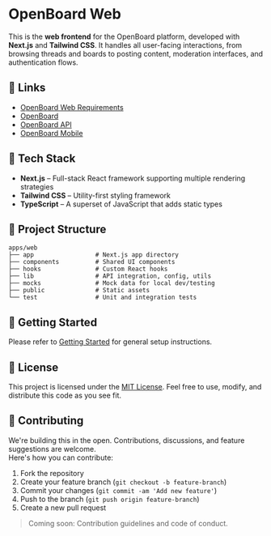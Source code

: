 # **OpenBoard Web**

This is the **web frontend** for the OpenBoard platform, developed with **Next.js** and **Tailwind CSS**. It handles all user-facing interactions, from browsing threads and boards to posting content, moderation interfaces, and authentication flows.

## 🔗 Links

- [OpenBoard Web Requirements](web-requirements.md)
- [OpenBoard](../../README.md)
- [OpenBoard API](../api/README.md)
- [OpenBoard Mobile](../mobile/README.md)

## 🧰 Tech Stack

- **Next.js** – Full-stack React framework supporting multiple rendering strategies
- **Tailwind CSS** – Utility-first styling framework
- **TypeScript** – A superset of JavaScript that adds static types

## 📁 Project Structure

```
apps/web
├── app                 # Next.js app directory
├── components          # Shared UI components
├── hooks               # Custom React hooks
├── lib                 # API integration, config, utils
├── mocks               # Mock data for local dev/testing
├── public              # Static assets
└── test                # Unit and integration tests
```

## 🚀 Getting Started

Please refer to [Getting Started](../../README.md#-getting-started) for general setup instructions.

## 📝 License

This project is licensed under the [MIT License](https://opensource.org/licenses/MIT). Feel free to use, modify, and distribute this code as you see fit.

## 🤝 Contributing

We're building this in the open. Contributions, discussions, and feature suggestions are welcome.  
Here's how you can contribute:

1. Fork the repository
2. Create your feature branch (`git checkout -b feature-branch`)
3. Commit your changes (`git commit -am 'Add new feature'`)
4. Push to the branch (`git push origin feature-branch`)
5. Create a new pull request

> Coming soon: Contribution guidelines and code of conduct.
